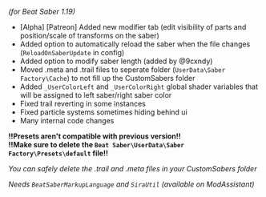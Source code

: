 *(for Beat Saber 1.19)*

- [Alpha] [Patreon] Added new modifier tab (edit visibility of parts and position/scale of transforms on the saber)
- Added option to automatically reload the saber when the file changes (`ReloadOnSaberUpdate` in config)
- Added option to modify saber length (added by @9cxndy)
- Moved .meta and .trail files to seperate folder (`UserData\Saber Factory\Cache`) to not fill up the CustomSabers folder
- Added `_UserColorLeft` and `_UserColorRight` global shader variables that will be assigned to left saber/right saber color
- Fixed trail reverting in some instances
- Fixed particle systems sometimes hiding behind ui
- Many internal code changes

__**!!Presets aren't compatible with previous version!!**__  
__**!!Make sure to delete the `Beat Saber\UserData\Saber Factory\Presets\default` file!!**__

*You can safely delete the .trail and .meta files in your CustomSabers folder*

*Needs `BeatSaberMarkupLanguage` and `SiraUtil` (available on ModAssistant)*